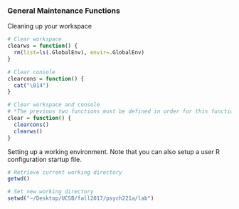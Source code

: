 ### General Maintenance Functions
Cleaning up your workspace
```r
# Clear workspace
clearws = function() {
  rm(list=ls(.GlobalEnv), envir=.GlobalEnv)
}

# Clear console
clearcons = function() {
  cat("\014")
}

# Clear workspace and console
# *The previous two functions must be defined in order for this function to work*
clear = function() {
  clearcons()
  clearws()
}  
```

Setting up a working environment. Note that you can also setup a user R configuration startup file. 
```r
# Retrieve current working directory
getwd()

# Set new working directory
setwd("~/Desktop/UCSB/fall2017/psych221a/lab")
```
